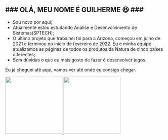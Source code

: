 <h2>### OLÁ, MEU NOME É GUILHERME 😆 ###</h2>

- Sou novo por aqui;
- Atualmente estou estudando Análise e Desenvolvimento de Sistemas(SPTECH);
- O último projeto que trabalhei foi para a Arizona, começou em julho de 2021 e terminou no início de fevereiro de 2022. Eu e minha equipe atualizamos as páginas de todos os produtos da Natura de cinco países diferentes;
- Sem dúvidas o que eu mais gosto de fazer é desenvolver jogos.

Eu já cheguei até aqui, vamos ver até onde eu consigo chegar.


<div> <!-- <div align="center"> -->
  <a href="https://github.com/guilhermeHomma">
  <img height="180em" src="https://github-readme-stats.vercel.app/api?username=guilhermeHomma&show_icons=true&theme=tokyonight&include_all_commits=true&count_private=true"/>
  <img height="180em" src="https://github-readme-stats.vercel.app/api/top-langs/?username=guilhermeHomma&layout=compact&langs_count=7&theme=tokyonight"/>
</div>
